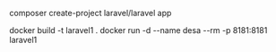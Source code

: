composer create-project laravel/laravel app



docker build -t laravel1 .
docker run -d --name desa --rm -p 8181:8181 laravel1